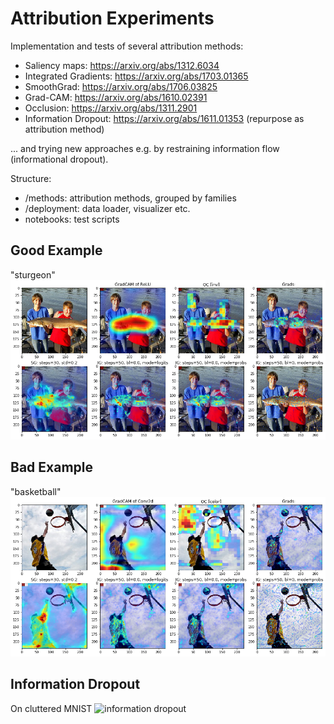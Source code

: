 # Attribution Experiments

Implementation and tests of several attribution methods:
* Saliency maps: https://arxiv.org/abs/1312.6034
* Integrated Gradients: https://arxiv.org/abs/1703.01365
* SmoothGrad: https://arxiv.org/abs/1706.03825
* Grad-CAM: https://arxiv.org/abs/1610.02391
* Occlusion: https://arxiv.org/abs/1311.2901
* Information Dropout: https://arxiv.org/abs/1611.01353 (repurpose as attribution method)

... and trying new approaches e.g. by restraining information flow (informational dropout).

Structure:
* /methods: attribution methods, grouped by families
* /deployment: data loader, visualizer etc.
* notebooks: test scripts

## Good Example
"sturgeon"
![attribution methods](ex_good.png)

## Bad Example
"basketball"
![attribution methods](ex_bad.png)

## Information Dropout
On cluttered MNIST
![information dropout](ex_id.png)
